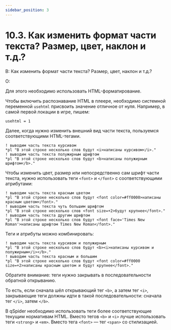 ```yaml
---
sidebar_position: 3
---
```


# 10.3. Как изменить формат части текста? Размер, цвет, наклон и т.д.?
<!-- [:faq_10_03] -->
В: Как изменить формат части текста? Размер, цвет, наклон и т.д.?

О:

Для этого необходимо использовать HTML-форматирование.

Чтобы включить распознавание HTML в плеере, необходимо системной переменной `usehtml` присвоить значение отличное от нуля. Например, в самой первой локации в игре, пишем:

```qsp
usehtml = 1
```

Далее, когда нужно изменить внешний вид части текста, пользуемся соответствующими HTML-тегами.

```qsp
! выводим часть текста курсивом
*pl "В этой строке несколько слов будут <i>написаны курсивом</i>."
! выводим часть текста полужирным шрифтом
*pl "В этой строке несколько слов будут <b>написаны полужирным шрифтом</b>."
```

Чтобы изменить цвет, размер или непосредственно сам шрифт части текста, нужно использовать теги `<font>` и `</font>` с соответствующими атрибутами:

```qsp
! выводим часть текста красным цветом
*pl "В этой строке несколько слов будут <font color=#ff0000>написаны красным цветом</font>."
! выводим часть текста чуть большим шрифтом
*pl "В этой строке несколько слов <font size=+2>будут крупнее</font>."
! выводим часть текста другим шрифтом
*pl "В этой строке несколько слов будут <font face='Times New Roman'>написаны шрифтом Times New Roman</font>."
```

Теги и атрибуты можно комбинировать:

```qsp
! выводим часть текста курсивом и полужирным
*pl "В этой строке несколько слов будут <b><i>написаны курсивом и полужирным</i></b>."
! выводим часть текста красным и большим
*pl "В этой строке несколько слов будут <font color=#ff0000 size=+2>написаны красным цветом и будут крупнее</font>."
```

Обратите внимание: теги нужно закрывать в последовательности обратной открыванию.

То есть, если сначала шёл открывающий тег `<b>`, а затем тег `<i>`, закрывающие теги должны идти в такой последовательности: сначала тег `</i>`, затем `</b>`.

В qSpider необходимо использовать теги более соответствующие текущим нормативам HTML. Вместо тегов `<b>` и `<i>` лучше использовать теги `<strong>` и `<em>`. Вместо тега `<font>` — тег `<span>` со стилизацией.
